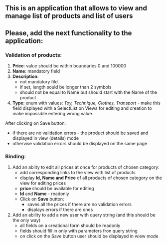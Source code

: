 ## This is an application that allows to view and manage list of products and list of users
## Please, add the next functionality to the application:
### Validation of products:
1. **Price**: value should be within boundaries 0 and 100000
2. **Name**: mandatory field
3. **Description**: 
   - not mandatory fild.
   - if set, length sould be longer than 2 symbols
   - should not be equal to Name but should start with the Name of the product
4. **Type**: enum with values: *Toy, Technique, Clothes, Transport* - make this field displayed with a SelectList on Views for editing and creation to make impossible entering wrong value.

After clicking on Save button:
 - if there are no validation errors - the product should be saved and displayed in view (details) mode
 - othervise validation errors should be displayed on the same page
 
 ### Binding:
 1. Add an abiity to edit all prices at once for products of chosen category:
    - add corresponding links to the view with list of products
    - display **Id, Name and Price** of all products of chosen category on the view for editing prices
    - **price** should be available for editing 
    - **Id** and **Name** - readonly
    - Click on **Save** button: 
      - saves all the prices if there are no validation errors
      - displays errors if there are ones
 2. Add an ability to add a new user with query string (and this should be the only way) 
     - all fields on a creational form should be readonly 
     - fields should fill in only with parameters fron query string
     - on click on the Save button user should be displayed in wiew mode
 
